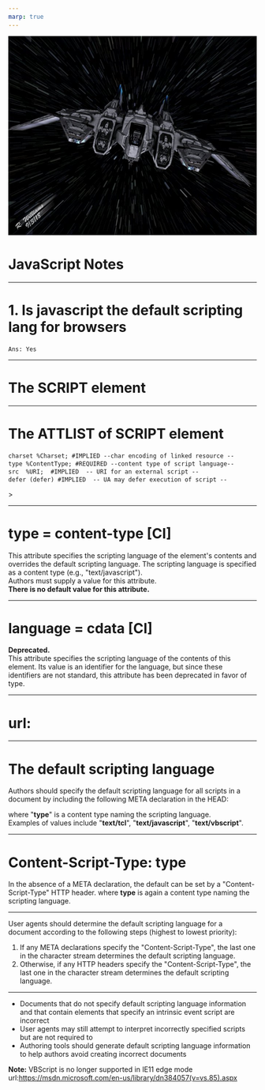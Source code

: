 ```yaml
---
marp: true
---
```

<!-- backgroundColor: yellow -->
<!-- backgroundImage: "url(imgs/bg_light8.jpeg)" -->
<!-- _color: yellow -->
![bg cover](../imgs/Space.jpeg)
# JavaScript Notes <!-- fit -->  

---
# 1. Is javascript the default scripting lang for browsers <!-- fit -->  
	Ans: Yes  
---
# The SCRIPT element  
<!ELEMENT SCRIPT - - %Script;          -- script statements -->  

---
# The ATTLIST of SCRIPT element  
<!ATTLIST SCRIPT  <br/>
    charset %Charset; #IMPLIED --char encoding of linked resource --  
    type %ContentType; #REQUIRED --content type of script language--  
    src  %URI;  #IMPLIED  -- URI for an external script --  
    defer (defer) #IMPLIED  -- UA may defer execution of script --  
\>

---
# type = content-type [CI]
This attribute specifies the scripting language of the element's contents and overrides the default scripting language. 
The scripting language is specified as a content type (e.g., "text/javascript").  
Authors must supply a value for this attribute.  
**There is no default value for this attribute.**

---
# language = cdata [CI]
**Deprecated.**  
This attribute specifies the scripting language of the contents of this element. 
Its value is an identifier for the language, but since these identifiers are not standard, this attribute has been deprecated in favor of type.

---
# url:

---
# The default scripting language  	
Authors should specify the default scripting language for all scripts in a document by including the following META declaration in the HEAD:

**<META http-equiv="Content-Script-Type" content="type">**  

where "**type**" is a content type naming the scripting language.  
Examples of values include "**text/tcl**", "**text/javascript**", "**text/vbscript**".

---
# Content-Script-Type: type
In the absence of a META declaration, the default can be set by a "Content-Script-Type" HTTP header.
where **type** is again a content type naming the scripting language.

---
User agents should determine the default scripting language for a document according to the following steps (highest to lowest priority):
1. If any META declarations specify the "Content-Script-Type", the last one in the character stream determines the default scripting language.
2. Otherwise, if any HTTP headers specify the "Content-Script-Type", the last one in the character stream determines the default scripting language.

---
- Documents that do not specify default scripting language information and that contain elements that specify an intrinsic event script are incorrect 
- User agents may still attempt to interpret incorrectly specified scripts but are not required to 
- Authoring tools should generate default scripting language information to help authors avoid creating incorrect documents

**Note:** VBScript is no longer supported in IE11 edge mode
url:https://msdn.microsoft.com/en-us/library/dn384057(v=vs.85).aspx
